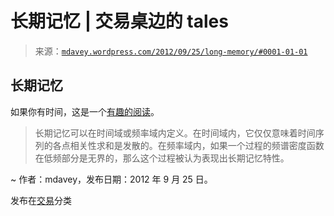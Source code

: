 <!--yml

分类：未分类

日期：2024-05-18 06:35:06

-->

# 长期记忆 | 交易桌边的 tales

> 来源：[`mdavey.wordpress.com/2012/09/25/long-memory/#0001-01-01`](https://mdavey.wordpress.com/2012/09/25/long-memory/#0001-01-01)

## 长期记忆

如果你有时间，这是一个[有趣的阅读](https://eric.exeter.ac.uk/repository/bitstream/handle/10036/3686/RambaccussingD.pdf)。

> 长期记忆可以在时间域或频率域内定义。在时间域内，它仅仅意味着时间序列的各点相关性求和是发散的。在频率域内，如果一个过程的频谱密度函数在低频部分是无界的，那么这个过程被认为表现出长期记忆特性。

~ 作者：mdavey，发布日期：2012 年 9 月 25 日。

发布在[交易](https://mdavey.wordpress.com/category/trading/)分类
